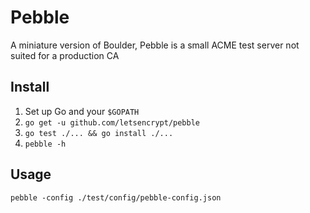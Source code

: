 # Pebble
A miniature version of Boulder, Pebble is a small ACME test server not suited for a production CA

## Install

1. Set up Go and your `$GOPATH`
2. `go get -u github.com/letsencrypt/pebble`
3. `go test ./... && go install ./...`
4. `pebble -h`

## Usage

`pebble -config ./test/config/pebble-config.json`
